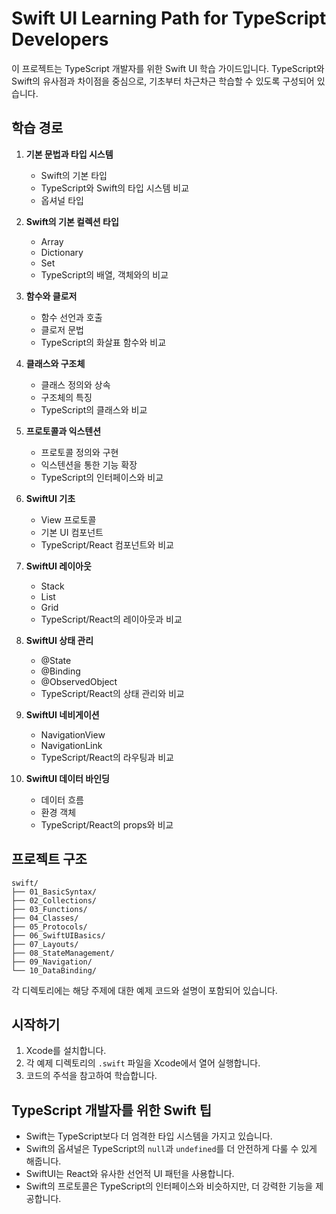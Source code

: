 # Swift UI Learning Path for TypeScript Developers

이 프로젝트는 TypeScript 개발자를 위한 Swift UI 학습 가이드입니다. TypeScript와 Swift의 유사점과 차이점을 중심으로, 기초부터 차근차근 학습할 수 있도록 구성되어 있습니다.

## 학습 경로

1. **기본 문법과 타입 시스템**
   - Swift의 기본 타입
   - TypeScript와 Swift의 타입 시스템 비교
   - 옵셔널 타입

2. **Swift의 기본 컬렉션 타입**
   - Array
   - Dictionary
   - Set
   - TypeScript의 배열, 객체와의 비교

3. **함수와 클로저**
   - 함수 선언과 호출
   - 클로저 문법
   - TypeScript의 화살표 함수와 비교

4. **클래스와 구조체**
   - 클래스 정의와 상속
   - 구조체의 특징
   - TypeScript의 클래스와 비교

5. **프로토콜과 익스텐션**
   - 프로토콜 정의와 구현
   - 익스텐션을 통한 기능 확장
   - TypeScript의 인터페이스와 비교

6. **SwiftUI 기초**
   - View 프로토콜
   - 기본 UI 컴포넌트
   - TypeScript/React 컴포넌트와 비교

7. **SwiftUI 레이아웃**
   - Stack
   - List
   - Grid
   - TypeScript/React의 레이아웃과 비교

8. **SwiftUI 상태 관리**
   - @State
   - @Binding
   - @ObservedObject
   - TypeScript/React의 상태 관리와 비교

9. **SwiftUI 네비게이션**
   - NavigationView
   - NavigationLink
   - TypeScript/React의 라우팅과 비교

10. **SwiftUI 데이터 바인딩**
    - 데이터 흐름
    - 환경 객체
    - TypeScript/React의 props와 비교

## 프로젝트 구조

```
swift/
├── 01_BasicSyntax/
├── 02_Collections/
├── 03_Functions/
├── 04_Classes/
├── 05_Protocols/
├── 06_SwiftUIBasics/
├── 07_Layouts/
├── 08_StateManagement/
├── 09_Navigation/
└── 10_DataBinding/
```

각 디렉토리에는 해당 주제에 대한 예제 코드와 설명이 포함되어 있습니다.

## 시작하기

1. Xcode를 설치합니다.
2. 각 예제 디렉토리의 `.swift` 파일을 Xcode에서 열어 실행합니다.
3. 코드의 주석을 참고하여 학습합니다.

## TypeScript 개발자를 위한 Swift 팁

- Swift는 TypeScript보다 더 엄격한 타입 시스템을 가지고 있습니다.
- Swift의 옵셔널은 TypeScript의 `null`과 `undefined`를 더 안전하게 다룰 수 있게 해줍니다.
- SwiftUI는 React와 유사한 선언적 UI 패턴을 사용합니다.
- Swift의 프로토콜은 TypeScript의 인터페이스와 비슷하지만, 더 강력한 기능을 제공합니다. 